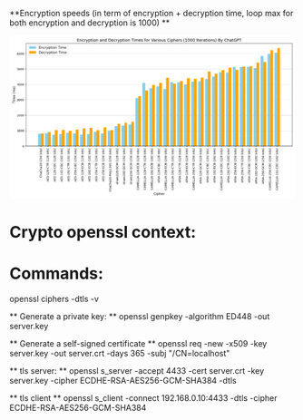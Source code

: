 **Encryption speeds (in term of encryption + decryption time, loop max for both encryption and decryption is 1000) **

![Encryption speeds "image ploted with chat gpt"](data/image.png)

# Crypto openssl context: 

# Commands: 
openssl ciphers -dtls -v

** Generate a private key: **
openssl genpkey -algorithm ED448 -out server.key

** Generate a self-signed certificate **
openssl req -new -x509 -key server.key -out server.crt -days 365 -subj "/CN=localhost"

** tls server: **
openssl s_server -accept 4433 -cert server.crt -key server.key -cipher ECDHE-RSA-AES256-GCM-SHA384 -dtls

** tls client **
openssl s_client -connect 192.168.0.10:4433 -dtls -cipher ECDHE-RSA-AES256-GCM-SHA384